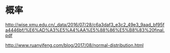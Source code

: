 # 概率
http://wise.xmu.edu.cn/_data/2016/07/28/c6a3daf3_e3c2_49e3_9aad_bf95fa4446bf/%E6%AD%A3%E5%A4%AA%E5%88%86%E5%B8%83%20final.pdf

http://www.ruanyifeng.com/blog/2017/08/normal-distribution.html
